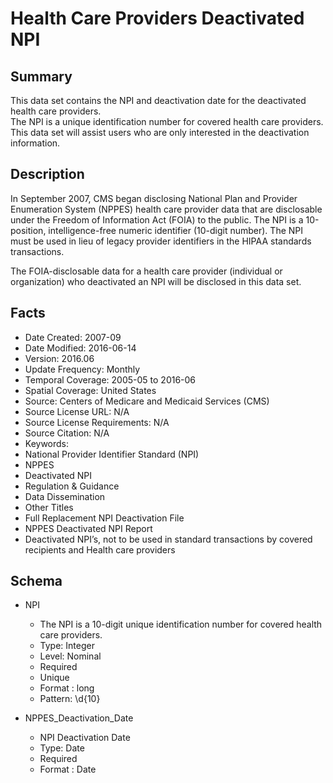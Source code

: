 # Health Care Providers Deactivated NPI

## Summary
This data set contains the NPI and deactivation date for the deactivated health care providers.   
The NPI is a unique identification number for covered health care providers.  This data set will assist users who are only interested in the deactivation information.

## Description
In September 2007, CMS began disclosing National Plan and Provider Enumeration System (NPPES) health care provider data that are disclosable under the Freedom of Information Act (FOIA) to the public. The NPI is a 10-position, intelligence-free numeric identifier (10-digit number). The NPI must be used in lieu of legacy provider identifiers in the HIPAA standards transactions.  

The FOIA-disclosable data for a health care provider (individual or organization) who deactivated an NPI will be disclosed in this data set.   

## Facts
- Date Created: 2007-09
- Date Modified: 2016-06-14
- Version: 2016.06
- Update Frequency: Monthly
- Temporal Coverage: 2005-05 to 2016-06
- Spatial Coverage: United States
- Source: Centers of Medicare and Medicaid Services (CMS)
- Source License URL: N/A
- Source License Requirements: N/A
- Source Citation: N/A
- Keywords:
 - National Provider Identifier Standard (NPI)
 - NPPES
 - Deactivated NPI
 - Regulation & Guidance
 - Data Dissemination
- Other Titles
 - Full Replacement NPI Deactivation File
 - NPPES Deactivated NPI Report
 - Deactivated NPI’s, not to be used in standard transactions by covered recipients and Health care providers

## Schema
- NPI
  - The NPI is a 10-digit unique identification number for covered health care providers. 
  - Type: Integer
  - Level: Nominal
  - Required
  - Unique
  - Format : long
  - Pattern: \d{10}

- NPPES_Deactivation_Date
  - NPI Deactivation Date 
  - Type: Date
  - Required
  - Format : Date
